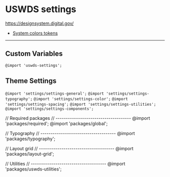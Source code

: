# USWDS settings
https://designsystem.digital.gov/

- [System colors tokens](https://designsystem.digital.gov/design-tokens/color/system-tokens/)

---

## Custom Variables

`@import 'uswds-settings';`

## Theme Settings

`@import 'settings/settings-general';`
`@import 'settings/settings-typography';`
`@import 'settings/settings-color';`
`@import 'settings/settings-spacing';`
`@import 'settings/settings-utilities';`
`@import 'settings/settings-components';`

// Required packages
// -------------------------------------
@import 'packages/required';
@import 'packages/global';



// Typography
// -------------------------------------
@import 'packages/typography';

// Layout grid
// -------------------------------------
@import 'packages/layout-grid';

// Utilities
// -------------------------------------
@import 'packages/uswds-utilities';

